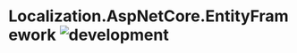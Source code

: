# Localization.AspNetCore.EntityFramework ![development](https://github.com/semack/Localization.AspNetCore.EntityFramework/workflows/development/badge.svg?branch=development)
